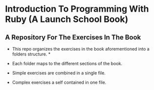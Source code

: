 # Introduction To Programming With Ruby (A Launch School Book) 

## A Repository For The Exercises In The Book

* This repo organizes the exercises in the book aforementioned into a folders structure. *

* Each folder maps to the different sections of the book. 

* Simple exercises are combined in a single file. 

* Complex exercises a self contained in one file. 
